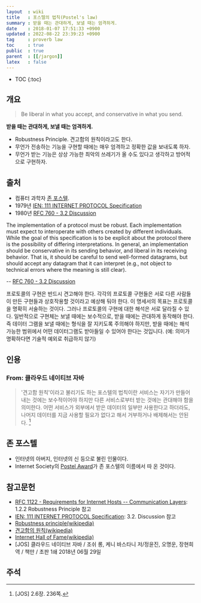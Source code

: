 ```yaml
---
layout  : wiki
title   : 포스텔의 법칙(Postel's law)
summary : 받을 때는 관대하게, 보낼 때는 엄격하게.
date    : 2018-01-07 17:51:33 +0900
updated : 2022-08-22 23:39:23 +0900
tag     : proverb law
toc     : true
public  : true
parent  : [[/jargon]]
latex   : false
---
```

* TOC
{:toc}

## 개요

> Be liberal in what you accept, and conservative in what you send.

**받을 때는 관대하게, 보낼 때는 엄격하게.**

* Robustness Principle. 견고함의 원칙이라고도 한다.
* 무언가 전송하는 기능을 구현할 때에는 매우 엄격하고 정확한 값을 보내도록 하자.
* 무언가 받는 기능은 상상 가능한 최악의 쓰레기가 올 수도 있다고 생각하고 방어적으로 구현하자.


## 출처

* 컴퓨터 과학자 [존 포스텔](https://en.wikipedia.org/wiki/Jon_Postel).
* 1979년 [IEN: 111 INTERNET PROTOCOL Specification](http://www.postel.org/ien/txt/ien111.txt#line=1520)
* 1980년 [RFC 760 - 3.2 Discussion]( https://datatracker.ietf.org/doc/html/rfc760#section-3.2 )

>
The implementation of a protocol must be robust.
Each implementation must expect to interoperate with others created by different individuals.
While the goal of this specification is to be explicit about the protocol there is the possibility of differing interpretations.
In general, an implementation should be conservative in its sending behavior, and liberal in its receiving behavior.
That is, it should be careful to send well-formed datagrams, but should accept any datagram that it can interpret (e.g., not object to technical errors where the meaning is still clear).
>
-- [RFC 760 - 3.2 Discussion]( https://datatracker.ietf.org/doc/html/rfc760#section-3.2 )

프로토콜의 구현은 반드시 견고해야 한다.
각각의 프로토콜 구현들은 서로 다른 사람들이 만든 구현들과 상호작용할 것이라고 예상해 둬야 한다.
이 명세서의 목표는 프로토콜을 명확히 서술하는 것이다.
그러나 프로토콜의 구현에 대한 해석은 서로 달라질 수 있다.
일반적으로 구현체는 보낼 때에는 보수적으로, 받을 때에는 관대하게 동작해야 한다.
즉 데이터 그램을 보낼 때에는 형식을 잘 지키도록 주의해야 하지만, 받을 때에는 해석 가능한 범위에서 어떤 데이터그램도 받아들일 수 있어야 한다는 것입니다. (예: 의미가 명확하다면 기술적 예외로 취급하지 않기)

## 인용

### From: 클라우드 네이티브 자바

> '견고함 원칙'이라고 불리기도 하는 포스텔의 법칙이란
서비스는 자기가 만들어내는 것에는 보수적이어야 하지만
다른 서비스로부터 받는 것에는 관대해야 함을 의미한다.
어떤 서비스가 외부에서 받은 데이터의 일부만 사용한다고 하더라도,
나머지 데이터를 지금 사용할 필요가 없다고 해서 거부하거나 배제해서는 안된다.
[^JOS-236]

## 존 포스텔

* 인터넷의 아버지, 인터넷의 신 등으로 불린 인물이다.
* Internet Society의 [Postel Award](https://www.internetsociety.org/grants-and-awards/postel-service-award/ )가 존 포스텔의 이름에서 따 온 것이다.

## 참고문헌

* [RFC 1122 - Requirements for Internet Hosts -- Communication Layers](https://tools.ietf.org/html/rfc1122#page-12): 1.2.2  Robustness Principle 참고
* [IEN: 111 INTERNET PROTOCOL Specification](http://www.postel.org/ien/txt/ien111.txt#line=1520): 3.2.  Discussion 참고
* [Robustness principle(wikipedia)](https://en.wikipedia.org/wiki/Robustness_principle)
* [견고함의 원칙(wikipedia)](https://ko.wikipedia.org/wiki/%EA%B2%AC%EA%B3%A0%ED%95%A8%EC%9D%98_%EC%9B%90%EC%B9%99)
* [Internet Hall of Fame(wikipedia)](https://en.wikipedia.org/wiki/Internet_Hall_of_Fame)
* [JOS] 클라우드 네이티브 자바 / 조쉬 롱, 케니 바스타니 저/정윤진, 오명운, 장현희 역 / 책만 / 초판 1쇄 2018년 06월 29일


## 주석

[^JOS-236]: [JOS] 2.6장. 236쪽.

